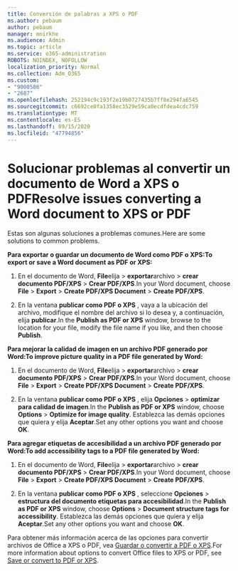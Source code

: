 ```yaml
---
title: Conversión de palabras a XPS o PDF
ms.author: pebaum
author: pebaum
manager: mnirkhe
ms.audience: Admin
ms.topic: article
ms.service: o365-administration
ROBOTS: NOINDEX, NOFOLLOW
localization_priority: Normal
ms.collection: Adm_O365
ms.custom:
- "9000586"
- "2687"
ms.openlocfilehash: 252194c9c193f2e19b0727435b7ff8e294fa6545
ms.sourcegitcommit: c6692ce0fa1358ec3529e59ca0ecdfdea4cdc759
ms.translationtype: MT
ms.contentlocale: es-ES
ms.lasthandoff: 09/15/2020
ms.locfileid: "47794856"
---
```

# <a name="resolve-issues-converting-a-word-document-to-xps-or-pdf"></a><span data-ttu-id="04dfb-102">Solucionar problemas al convertir un documento de Word a XPS o PDF</span><span class="sxs-lookup"><span data-stu-id="04dfb-102">Resolve issues converting a Word document to XPS or PDF</span></span>

<span data-ttu-id="04dfb-103">Estas son algunas soluciones a problemas comunes.</span><span class="sxs-lookup"><span data-stu-id="04dfb-103">Here are some solutions to common problems.</span></span> 

<span data-ttu-id="04dfb-104">**Para exportar o guardar un documento de Word como PDF o XPS:**</span><span class="sxs-lookup"><span data-stu-id="04dfb-104">**To export or save a Word document as PDF or XPS:**</span></span>

1. <span data-ttu-id="04dfb-105">En el documento de Word, **File**elija  >  **exportar**archivo  >  **crear documento PDF/XPS**  >  **Crear PDF/XPS**.</span><span class="sxs-lookup"><span data-stu-id="04dfb-105">In your Word document, choose  **File** > **Export** > **Create PDF/XPS Document** > **Create PDF/XPS**.</span></span>

2. <span data-ttu-id="04dfb-106">En la ventana **publicar como PDF o XPS** , vaya a la ubicación del archivo, modifique el nombre del archivo si lo desea y, a continuación, elija **publicar**.</span><span class="sxs-lookup"><span data-stu-id="04dfb-106">In the **Publish as PDF or XPS** window, browse to the location for your file, modify the file name if you like, and then choose **Publish**.</span></span>

<span data-ttu-id="04dfb-107">**Para mejorar la calidad de imagen en un archivo PDF generado por Word:**</span><span class="sxs-lookup"><span data-stu-id="04dfb-107">**To improve picture quality in a PDF file generated by Word:**</span></span>

1. <span data-ttu-id="04dfb-108">En el documento de Word, **File**elija  >  **exportar**archivo  >  **crear documento PDF/XPS**  >  **Crear PDF/XPS**.</span><span class="sxs-lookup"><span data-stu-id="04dfb-108">In your Word document, choose  **File** > **Export** > **Create PDF/XPS Document** > **Create PDF/XPS**.</span></span>

2. <span data-ttu-id="04dfb-109">En la ventana **publicar como PDF o XPS** , elija **Opciones**  >  **optimizar para calidad de imagen**.</span><span class="sxs-lookup"><span data-stu-id="04dfb-109">In the **Publish as PDF or XPS** window, choose **Options** > **Optimize for image quality**.</span></span> <span data-ttu-id="04dfb-110">Establezca las demás opciones que quiera y elija **Aceptar**.</span><span class="sxs-lookup"><span data-stu-id="04dfb-110">Set any other options you want and choose **OK**.</span></span> 

<span data-ttu-id="04dfb-111">**Para agregar etiquetas de accesibilidad a un archivo PDF generado por Word:**</span><span class="sxs-lookup"><span data-stu-id="04dfb-111">**To add accessibility tags to a PDF file generated by Word:**</span></span>
 
1. <span data-ttu-id="04dfb-112">En el documento de Word, **File**elija  >  **exportar**archivo  >  **crear documento PDF/XPS**  >  **Crear PDF/XPS**.</span><span class="sxs-lookup"><span data-stu-id="04dfb-112">In your Word document, choose  **File** > **Export** > **Create PDF/XPS Document** > **Create PDF/XPS**.</span></span>

2. <span data-ttu-id="04dfb-113">En la ventana **publicar como PDF o XPS** , seleccione **Opciones**  >  **estructura del documento etiquetas para accesibilidad**.</span><span class="sxs-lookup"><span data-stu-id="04dfb-113">In the **Publish as PDF or XPS** window, choose **Options** > **Document structure tags for accessibility**.</span></span> <span data-ttu-id="04dfb-114">Establezca las demás opciones que quiera y elija **Aceptar**.</span><span class="sxs-lookup"><span data-stu-id="04dfb-114">Set any other options you want and choose **OK**.</span></span>

<span data-ttu-id="04dfb-115">Para obtener más información acerca de las opciones para convertir archivos de Office a XPS o PDF, vea [Guardar o convertir a PDF o XPS](https://support.office.com/article/d85416c5-7d77-4fd6-a216-6f4bf7c7c110).</span><span class="sxs-lookup"><span data-stu-id="04dfb-115">For more information about options to convert Office files to XPS or PDF, see [Save or convert to PDF or XPS](https://support.office.com/article/d85416c5-7d77-4fd6-a216-6f4bf7c7c110).</span></span>